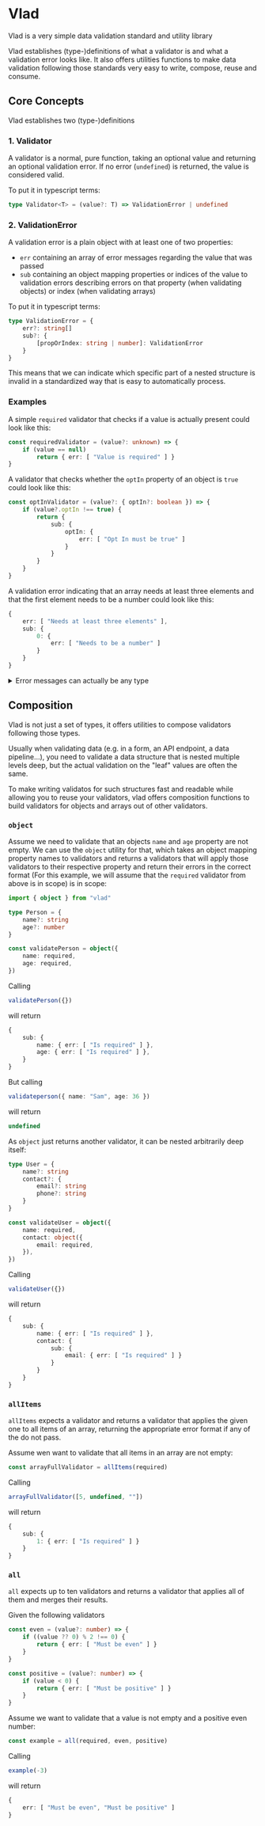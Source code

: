 # Vlad

Vlad is a very simple data validation standard and utility library

Vlad establishes (type-)definitions of what a validator is and what a validation error looks like. It also offers utilities functions to make data validation
following those standards very easy to write, compose, reuse and consume.

## Core Concepts

Vlad establishes two (type-)definitions

### 1. Validator

A validator is a normal, pure function, taking an optional value and returning an optional validation error. If no error (`undefined`) is returned, the value is considered valid.

To put it in typescript terms:
```ts
type Validator<T> = (value?: T) => ValidationError | undefined
```

### 2. ValidationError

A validation error is a plain object with at least one of two properties:

- `err` containing an array of error messages regarding the value that was passed
- `sub` containing an object mapping properties or indices of the value to validation errors describing errors on that property (when validating objects) or index (when validating arrays)

To put it in typescript terms:
```ts
type ValidationError = {
    err?: string[]
    sub?: {
        [propOrIndex: string | number]: ValidationError
    }
}
```

This means that we can indicate which specific part of a nested structure is invalid in a standardized way that is easy to automatically process.

### Examples

A simple `required` validator that checks if a value is actually present could look like this:

```ts
const requiredValidator = (value?: unknown) => {
    if (value == null)
        return { err: [ "Value is required" ] }
}
```

A validator that checks whether the `optIn` property of an object is `true` could look like this:

```ts
const optInValidator = (value?: { optIn?: boolean }) => {
    if (value?.optIn !== true) {
        return {
            sub: {
                optIn: {
                    err: [ "Opt In must be true" ]
                }
            }
        }
    }
}
```

A validation error indicating that an array needs at least three elements and that the first element needs to be a number could look like this:

```ts
{
    err: [ "Needs at least three elements" ],
    sub: {
        0: {
            err: [ "Needs to be a number" ]
        }
    }
}
```

<details> 
  <summary>Error messages can actually be any type</summary>

  For introduction purposes, we assume that error messages are string. In the actual `vlad` code however, they can be whatever you want, so
  the actual types are.

  ```ts
  type Validator<T, E> = (value?: T) => ValidationError<E> | undefined
  
  type ValidationError<E> = {
      err?: E[]
      sub?: {
          [propOrIndex: string | number]: ValidationError<E>
      }
  }
  ```
</details>

## Composition

Vlad is not just a set of types, it offers utilities to compose validators following those types.

Usually when validating data (e.g. in a form, an API endpoint, a data pipeline...), you need to validate a data structure that is nested
multiple levels deep, but the actual validation on the "leaf" values are often the same.

To make writing validatos for such structures fast and readable while allowing you to reuse your validators, vlad offers composition functions to
build validators for objects and arrays out of other validators.

### `object`

Assume we need to validate that an objects `name` and `age` property are not empty. We can use the `object` utility for that, which takes an object
mapping property names to validators and returns a validators that will apply those validators to their respective property and return their errors
in the correct format (For this example, we will assume that the `required` validator from above is in scope)
is in scope:

```ts
import { object } from "vlad"

type Person = {
    name?: string
    age?: number
}

const validatePerson = object({
    name: required,
    age: required,
})
```

Calling

```ts
validatePerson({})
```

will return

```ts
{
    sub: {
        name: { err: [ "Is required" ] },
        age: { err: [ "Is required" ] },
    }
}
```

But calling

```ts
validateperson({ name: "Sam", age: 36 })
```

will return

```ts
undefined
```

As `object` just returns another validator, it can be nested arbitrarily deep itself:

```ts
type User = {
    name?: string
    contact?: {
        email?: string
        phone?: string
    }
}

const validateUser = object({
    name: required,
    contact: object({
        email: required,
    }),
})
```

Calling

```ts
validateUser({})
```

will return

```ts
{
    sub: {
        name: { err: [ "Is required" ] },
        contact: {
            sub: {
                email: { err: [ "Is required" ] }
            }
        }
    }
}
```

### `allItems`

`allItems` expects a validator and returns a validator that applies the given one to all items of an array,
returning the appropriate error format if any of the do not pass.

Assume wen want to validate that all items in an array are not empty:

```ts
const arrayFullValidator = allItems(required)
```

Calling

```ts
arrayFullValidator([5, undefined, ""])
```

will return

```ts
{
    sub: {
        1: { err: [ "Is required" ] }
    }
}
```

### `all`

`all` expects up to ten validators and returns a validator that applies all of them and merges their results.

Given the following validators

```ts
const even = (value?: number) => {
    if ((value ?? 0) % 2 !== 0) {
        return { err: [ "Must be even" ] }
    }
}

const positive = (value?: number) => {
    if (value < 0) {
        return { err: [ "Must be positive" ] }
    }
}
```

Assume we want to validate that a value is not empty and a positive even number:

```ts
const example = all(required, even, positive)
```

Calling

```ts
example(-3)
```

will return

```ts
{
    err: [ "Must be even", "Must be positive" ]
}
```
